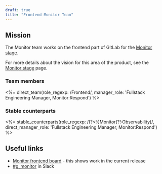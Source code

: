 ```yaml
---
draft: true
title: "Frontend Monitor Team"
---
```


<!-- Pending create of stable_counterparts shortcode and confirmation pages are needed and how to fix -->

## Mission

The Monitor team works on the frontend part of GitLab for the [Monitor stage](https://about.gitlab.com/stages-devops-lifecycle/#monitor).

For more details about the vision for this area of the product, see the [Monitor stage](https://about.gitlab.com/stages-devops-lifecycle/#monitor) page.

### Team members

<%= direct_team(role_regexp: /Frontend/, manager_role: 'Fullstack Engineering Manager, Monitor:Respond') %>

### Stable counterparts

<%= stable_counterparts(role_regexp: /(?<!:)Monitor(?!:Observability)/, direct_manager_role: 'Fullstack Engineering Manager, Monitor:Respond') %>

## Useful links

- [Monitor frontend board](https://gitlab.com/groups/gitlab-org/-/boards/815216) - this shows work in the current release
- [#g_monitor](https://gitlab.slack.com/archives/g_monitor) in Slack

